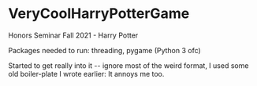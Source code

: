 # VeryCoolHarryPotterGame
Honors Seminar Fall 2021 - Harry Potter

Packages needed to run: threading, pygame (Python 3 ofc)

Started to get really into it -- ignore most of the weird format, I used some old boiler-plate I wrote earlier: It annoys me too.
